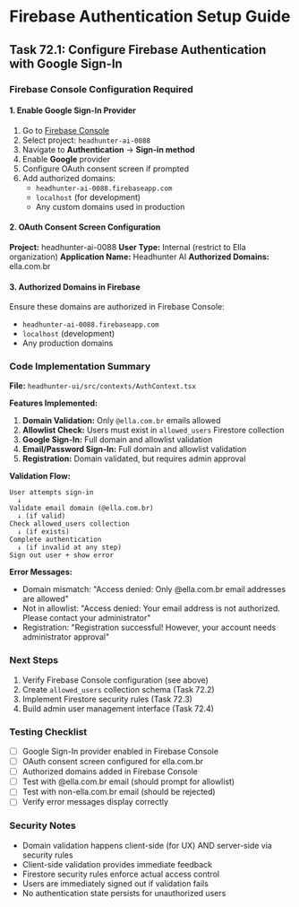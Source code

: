 # Firebase Authentication Setup Guide

## Task 72.1: Configure Firebase Authentication with Google Sign-In

### Firebase Console Configuration Required

#### 1. Enable Google Sign-In Provider

1. Go to [Firebase Console](https://console.firebase.google.com/)
2. Select project: `headhunter-ai-0088`
3. Navigate to **Authentication** → **Sign-in method**
4. Enable **Google** provider
5. Configure OAuth consent screen if prompted
6. Add authorized domains:
   - `headhunter-ai-0088.firebaseapp.com`
   - `localhost` (for development)
   - Any custom domains used in production

#### 2. OAuth Consent Screen Configuration

**Project:** headhunter-ai-0088
**User Type:** Internal (restrict to Ella organization)
**Application Name:** Headhunter AI
**Authorized Domains:** ella.com.br

#### 3. Authorized Domains in Firebase

Ensure these domains are authorized in Firebase Console:
- `headhunter-ai-0088.firebaseapp.com`
- `localhost` (development)
- Any production domains

### Code Implementation Summary

**File:** `headhunter-ui/src/contexts/AuthContext.tsx`

**Features Implemented:**
1. **Domain Validation:** Only `@ella.com.br` emails allowed
2. **Allowlist Check:** Users must exist in `allowed_users` Firestore collection
3. **Google Sign-In:** Full domain and allowlist validation
4. **Email/Password Sign-In:** Full domain and allowlist validation
5. **Registration:** Domain validated, but requires admin approval

**Validation Flow:**
```
User attempts sign-in
  ↓
Validate email domain (@ella.com.br)
  ↓ (if valid)
Check allowed_users collection
  ↓ (if exists)
Complete authentication
  ↓ (if invalid at any step)
Sign out user + show error
```

**Error Messages:**
- Domain mismatch: "Access denied: Only @ella.com.br email addresses are allowed"
- Not in allowlist: "Access denied: Your email address is not authorized. Please contact your administrator"
- Registration: "Registration successful! However, your account needs administrator approval"

### Next Steps

1. Verify Firebase Console configuration (see above)
2. Create `allowed_users` collection schema (Task 72.2)
3. Implement Firestore security rules (Task 72.3)
4. Build admin user management interface (Task 72.4)

### Testing Checklist

- [ ] Google Sign-In provider enabled in Firebase Console
- [ ] OAuth consent screen configured for ella.com.br
- [ ] Authorized domains added in Firebase Console
- [ ] Test with @ella.com.br email (should prompt for allowlist)
- [ ] Test with non-ella.com.br email (should be rejected)
- [ ] Verify error messages display correctly

### Security Notes

- Domain validation happens client-side (for UX) AND server-side via security rules
- Client-side validation provides immediate feedback
- Firestore security rules enforce actual access control
- Users are immediately signed out if validation fails
- No authentication state persists for unauthorized users
